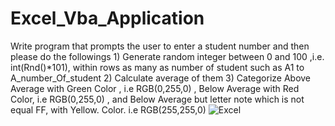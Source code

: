 # Excel_Vba_Application
 Write program that prompts the user to enter a student number and then please do the followings 1) Generate random integer between 0 and 100 ,i.e. int(Rnd()*101), within rows as many as number of student such as A1 to A_number_Of_student 2) Calculate  average of them 3)  Categorize Above Average with Green Color , i.e RGB(0,255,0) , Below Average with Red Color, i.e RGB(0,255,0) , and Below Average but  letter note which is not equal FF, with Yellow. Color. i.e RGB(255,255,0)
 ![Excel]([url=https://hizliresim.com/Adkjyl][img]https://i.hizliresim.com/Adkjyl.jpg[/img][/url])
